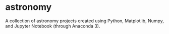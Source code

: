 # astronomy

A collection of astronomy projects created using Python, Matplotlib, Numpy, and Jupyter Notebook (through Anaconda 3).
